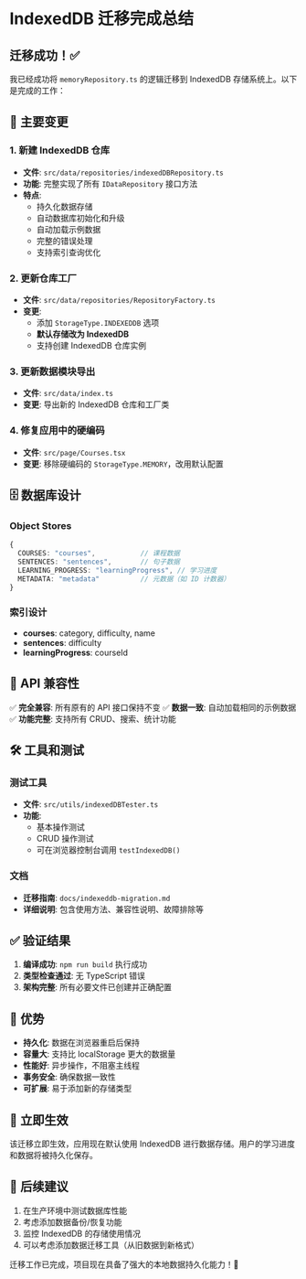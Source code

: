 # IndexedDB 迁移完成总结

## 迁移成功！✅

我已经成功将 `memoryRepository.ts` 的逻辑迁移到 IndexedDB 存储系统上。以下是完成的工作：

## 🔧 主要变更

### 1. 新建 IndexedDB 仓库
- **文件**: `src/data/repositories/indexedDBRepository.ts`
- **功能**: 完整实现了所有 `IDataRepository` 接口方法
- **特点**: 
  - 持久化数据存储
  - 自动数据库初始化和升级
  - 自动加载示例数据
  - 完整的错误处理
  - 支持索引查询优化

### 2. 更新仓库工厂
- **文件**: `src/data/repositories/RepositoryFactory.ts`
- **变更**: 
  - 添加 `StorageType.INDEXEDDB` 选项
  - **默认存储改为 IndexedDB**
  - 支持创建 IndexedDB 仓库实例

### 3. 更新数据模块导出
- **文件**: `src/data/index.ts`
- **变更**: 导出新的 IndexedDB 仓库和工厂类

### 4. 修复应用中的硬编码
- **文件**: `src/page/Courses.tsx`
- **变更**: 移除硬编码的 `StorageType.MEMORY`，改用默认配置

## 🗄️ 数据库设计

### Object Stores
```typescript
{
  COURSES: "courses",           // 课程数据
  SENTENCES: "sentences",       // 句子数据  
  LEARNING_PROGRESS: "learningProgress", // 学习进度
  METADATA: "metadata"          // 元数据（如 ID 计数器）
}
```

### 索引设计
- **courses**: category, difficulty, name
- **sentences**: difficulty
- **learningProgress**: courseId

## 🔄 API 兼容性

✅ **完全兼容**: 所有原有的 API 接口保持不变
✅ **数据一致**: 自动加载相同的示例数据
✅ **功能完整**: 支持所有 CRUD、搜索、统计功能

## 🛠️ 工具和测试

### 测试工具
- **文件**: `src/utils/indexedDBTester.ts`
- **功能**: 
  - 基本操作测试
  - CRUD 操作测试
  - 可在浏览器控制台调用 `testIndexedDB()`

### 文档
- **迁移指南**: `docs/indexeddb-migration.md`
- **详细说明**: 包含使用方法、兼容性说明、故障排除等

## ✅ 验证结果

1. **编译成功**: `npm run build` 执行成功
2. **类型检查通过**: 无 TypeScript 错误
3. **架构完整**: 所有必要文件已创建并正确配置

## 🎯 优势

- **持久化**: 数据在浏览器重启后保持
- **容量大**: 支持比 localStorage 更大的数据量
- **性能好**: 异步操作，不阻塞主线程
- **事务安全**: 确保数据一致性
- **可扩展**: 易于添加新的存储类型

## 🚀 立即生效

该迁移立即生效，应用现在默认使用 IndexedDB 进行数据存储。用户的学习进度和数据将被持久化保存。

## 📝 后续建议

1. 在生产环境中测试数据库性能
2. 考虑添加数据备份/恢复功能
3. 监控 IndexedDB 的存储使用情况
4. 可以考虑添加数据迁移工具（从旧数据到新格式）

迁移工作已完成，项目现在具备了强大的本地数据持久化能力！🎉
